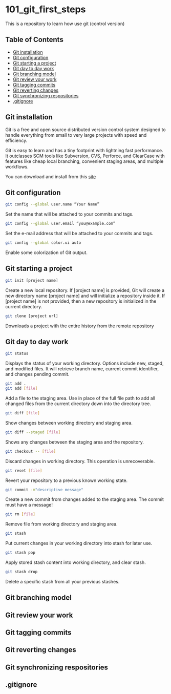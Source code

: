 # 101_git_first_steps
This is a repository to learn how use git (control version)

## Table of Contents
* [Git installation](#Git-installation)
* [Git configuration](#Git-configuration)
* [Git starting a project](#Git-starting-a-project)
* [Git day to day work](#Git-day-to-day-work)
* [Git branching model](#Git-branching-model)
* [Git review your work](#Git-review-your-work)
* [Git tagging commits](#Git-tagging-commits)
* [Git reverting changes](#Git-reverting-changes)
* [Git synchronizing respositories](#Git-synchronizing-repositories)
* [.gitignore](#gitignore)


## Git installation
Git is a free and open source distributed version control system designed to handle everything from small to very large projects with speed and efficiency.

Git is easy to learn and has a tiny footprint with lightning fast performance. It outclasses SCM tools like Subversion, CVS, Perforce, and ClearCase with features like cheap local branching, convenient staging areas, and multiple workflows.

You can download and install from this [site](https://git-scm.com/downloads)


## Git configuration
```sh
git config --global user.name “Your Name”
```
Set the name that will be attached to your commits and tags.

```sh
git config --global user.email “you@example.com”
```
Set the e-mail address that will be attached to your commits and tags.

```sh
git config --global color.ui auto
```
Enable some colorization of Git output.


## Git starting a project
```sh
git init [project name]
```
Create a new local repository. If [project name] is provided, Git will
create a new directory name [project name] and will initialize a
repository inside it. If [project name] is not provided, then a new
repository is initialized in the current directory.

```sh
git clone [project url]
```
Downloads a project with the entire history from the remote repository


## Git day to day work
```sh
git status
```
Displays the status of your working directory. Options include new,
staged, and modified files. It will retrieve branch name, current commit
identifier, and changes pending commit.

```sh
git add .
git add [file]
```
Add a file to the staging area. Use in place of the full file path to add all
changed files from the current directory down into the directory tree.

```sh
git diff [file]
```
Show changes between working directory and staging area.

```sh
git diff --staged [file]
```
Shows any changes between the staging area and the repository.

```sh
git checkout -- [file]
```
Discard changes in working directory. This operation is unrecoverable.

```sh
git reset [file]
```
Revert your repository to a previous known working state.

```sh
git commit -m"descriptive message"
```
Create a new commit from changes added to the staging area.
The commit must have a message!

```sh
git rm [file]
```
Remove file from working directory and staging area.

```sh
git stash
```
Put current changes in your working directory into stash for later use. 

```sh
git stash pop
```
Apply stored stash content into working directory, and clear stash.

```sh 
git stash drop
```
Delete a specific stash from all your previous stashes. 

## Git branching model


## Git review your work


## Git tagging commits


## Git reverting changes


## Git synchronizing respositories


## .gitignore


